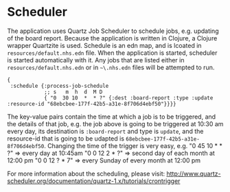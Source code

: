 # Scheduler

The application uses Quartz Job Scheduler to schedule jobs,
e.g. updating of the board report.
Because the application is written in Clojure, a Clojure wrapper
Quartzite is used.
Schedule is an edn map, and is lcoated in `resources/default.nhs.edn`
file.
When the application is started, scheduler is started automatically
with it. Any jobs that are listed either in
`resources/default.nhs.edn` or in `~\.nhs.edn` files will be attempted
to run.


```
{
 :schedule {:process-job-schedule
            ;; s   m  h  d  M D
            { "0  30 10  *  * ?" {:dest :board-report :type :update :resource-id "68ebcbee-177f-42b5-a31e-8f706d4ebf50"}}}}
```

The key-value pairs contain the time at which a job is to be
triggered, and the details of that job, e.g. the job above is going to
be triggered at 10:30 am every day, its destination is `:board-report`
and type is `update`, and the resource-id that is going to be udapted
is `68ebcbee-177f-42b5-a31e-8f706d4ebf50`. Changing the time of the
trigger is very easy, e.g.
"0 45 10 * * ?" => every day at 10:45am
"0 0  12 2 * ?" => second day of each month at 12:00 pm
"0 0  12 ? * 7" => every Sunday of every month at 12:00 pm

For more information about the scheduling, please visit: http://www.quartz-scheduler.org/documentation/quartz-1.x/tutorials/crontrigger
